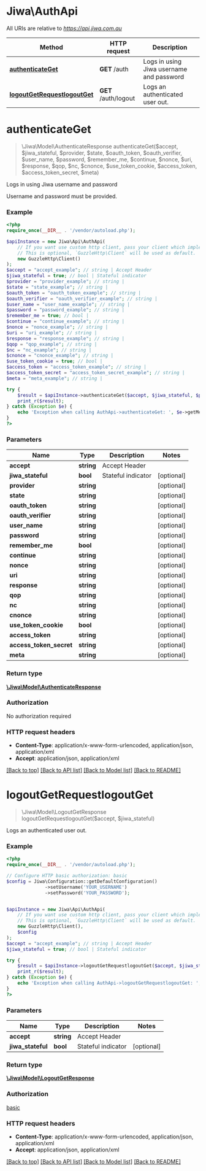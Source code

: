 # Jiwa\AuthApi

All URIs are relative to *https://api.jiwa.com.au*

Method | HTTP request | Description
------------- | ------------- | -------------
[**authenticateGet**](AuthApi.md#authenticateGet) | **GET** /auth | Logs in using Jiwa username and password
[**logoutGetRequestlogoutGet**](AuthApi.md#logoutGetRequestlogoutGet) | **GET** /auth/logout | Logs an authenticated user out.


# **authenticateGet**
> \Jiwa\Model\AuthenticateResponse authenticateGet($accept, $jiwa_stateful, $provider, $state, $oauth_token, $oauth_verifier, $user_name, $password, $remember_me, $continue, $nonce, $uri, $response, $qop, $nc, $cnonce, $use_token_cookie, $access_token, $access_token_secret, $meta)

Logs in using Jiwa username and password

Username and password must be provided.

### Example
```php
<?php
require_once(__DIR__ . '/vendor/autoload.php');

$apiInstance = new Jiwa\Api\AuthApi(
    // If you want use custom http client, pass your client which implements `GuzzleHttp\ClientInterface`.
    // This is optional, `GuzzleHttp\Client` will be used as default.
    new GuzzleHttp\Client()
);
$accept = "accept_example"; // string | Accept Header
$jiwa_stateful = true; // bool | Stateful indicator
$provider = "provider_example"; // string | 
$state = "state_example"; // string | 
$oauth_token = "oauth_token_example"; // string | 
$oauth_verifier = "oauth_verifier_example"; // string | 
$user_name = "user_name_example"; // string | 
$password = "password_example"; // string | 
$remember_me = true; // bool | 
$continue = "continue_example"; // string | 
$nonce = "nonce_example"; // string | 
$uri = "uri_example"; // string | 
$response = "response_example"; // string | 
$qop = "qop_example"; // string | 
$nc = "nc_example"; // string | 
$cnonce = "cnonce_example"; // string | 
$use_token_cookie = true; // bool | 
$access_token = "access_token_example"; // string | 
$access_token_secret = "access_token_secret_example"; // string | 
$meta = "meta_example"; // string | 

try {
    $result = $apiInstance->authenticateGet($accept, $jiwa_stateful, $provider, $state, $oauth_token, $oauth_verifier, $user_name, $password, $remember_me, $continue, $nonce, $uri, $response, $qop, $nc, $cnonce, $use_token_cookie, $access_token, $access_token_secret, $meta);
    print_r($result);
} catch (Exception $e) {
    echo 'Exception when calling AuthApi->authenticateGet: ', $e->getMessage(), PHP_EOL;
}
?>
```

### Parameters

Name | Type | Description  | Notes
------------- | ------------- | ------------- | -------------
 **accept** | **string**| Accept Header |
 **jiwa_stateful** | **bool**| Stateful indicator | [optional]
 **provider** | **string**|  | [optional]
 **state** | **string**|  | [optional]
 **oauth_token** | **string**|  | [optional]
 **oauth_verifier** | **string**|  | [optional]
 **user_name** | **string**|  | [optional]
 **password** | **string**|  | [optional]
 **remember_me** | **bool**|  | [optional]
 **continue** | **string**|  | [optional]
 **nonce** | **string**|  | [optional]
 **uri** | **string**|  | [optional]
 **response** | **string**|  | [optional]
 **qop** | **string**|  | [optional]
 **nc** | **string**|  | [optional]
 **cnonce** | **string**|  | [optional]
 **use_token_cookie** | **bool**|  | [optional]
 **access_token** | **string**|  | [optional]
 **access_token_secret** | **string**|  | [optional]
 **meta** | **string**|  | [optional]

### Return type

[**\Jiwa\Model\AuthenticateResponse**](../Model/AuthenticateResponse.md)

### Authorization

No authorization required

### HTTP request headers

 - **Content-Type**: application/x-www-form-urlencoded, application/json, application/xml
 - **Accept**: application/json, application/xml

[[Back to top]](#) [[Back to API list]](../../README.md#documentation-for-api-endpoints) [[Back to Model list]](../../README.md#documentation-for-models) [[Back to README]](../../README.md)

# **logoutGetRequestlogoutGet**
> \Jiwa\Model\LogoutGetResponse logoutGetRequestlogoutGet($accept, $jiwa_stateful)

Logs an authenticated user out.



### Example
```php
<?php
require_once(__DIR__ . '/vendor/autoload.php');

// Configure HTTP basic authorization: basic
$config = Jiwa\Configuration::getDefaultConfiguration()
              ->setUsername('YOUR_USERNAME')
              ->setPassword('YOUR_PASSWORD');


$apiInstance = new Jiwa\Api\AuthApi(
    // If you want use custom http client, pass your client which implements `GuzzleHttp\ClientInterface`.
    // This is optional, `GuzzleHttp\Client` will be used as default.
    new GuzzleHttp\Client(),
    $config
);
$accept = "accept_example"; // string | Accept Header
$jiwa_stateful = true; // bool | Stateful indicator

try {
    $result = $apiInstance->logoutGetRequestlogoutGet($accept, $jiwa_stateful);
    print_r($result);
} catch (Exception $e) {
    echo 'Exception when calling AuthApi->logoutGetRequestlogoutGet: ', $e->getMessage(), PHP_EOL;
}
?>
```

### Parameters

Name | Type | Description  | Notes
------------- | ------------- | ------------- | -------------
 **accept** | **string**| Accept Header |
 **jiwa_stateful** | **bool**| Stateful indicator | [optional]

### Return type

[**\Jiwa\Model\LogoutGetResponse**](../Model/LogoutGetResponse.md)

### Authorization

[basic](../../README.md#basic)

### HTTP request headers

 - **Content-Type**: application/x-www-form-urlencoded, application/json, application/xml
 - **Accept**: application/json, application/xml

[[Back to top]](#) [[Back to API list]](../../README.md#documentation-for-api-endpoints) [[Back to Model list]](../../README.md#documentation-for-models) [[Back to README]](../../README.md)

